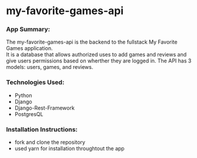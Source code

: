 # my-favorite-games-api

### App Summary:
The my-favorite-games-api is the backend to the fullstack My Favorite Games application.  
It is a database that allows authorized uses to add games and reviews and give users permissions based on wherther they are logged in.
The API has 3 models: users, games, and reviews. 

### Technologies Used:
- Python
- Django
- Django-Rest-Framework
- PostgresQL

### Installation Instructions:
- fork and clone the repository
- used yarn for installation throughtout the app
